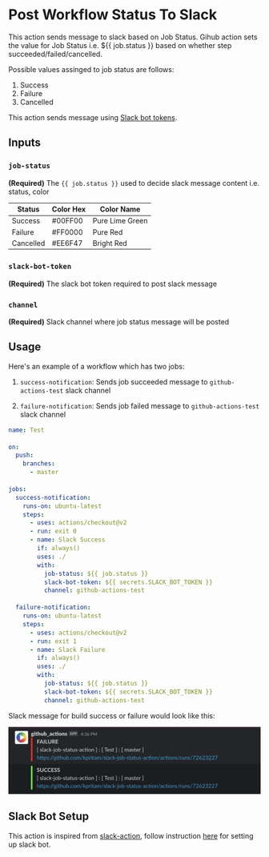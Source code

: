 # Post Workflow Status To Slack

This action sends message to slack based on Job Status.
Gihub action sets the value for Job Status i.e. ${{ job.status }} based on whether step succeeded/failed/cancelled.

Possible values assinged to job status are follows:

1. Success
1. Failure
1. Cancelled

This action sends message using [Slack bot tokens](https://api.slack.com/docs/token-types).

## Inputs

### `job-status`

**(Required)** The `{{ job.status }}` used to decide slack message content i.e. status, color

| Status    | Color Hex | Color Name      |
| --------- | --------- | --------------- |
| Success   | #00FF00   | Pure Lime Green |
| Failure   | #FF0000   | Pure Red        |
| Cancelled | #EE6F47   | Bright Red      |

### `slack-bot-token`

**(Required)**  The slack bot token required to post slack message

### `channel`

**(Required)**  Slack channel where job status message will be posted

## Usage

Here's an example of a workflow which has two jobs:

1. `success-notification`: Sends job succeeded message to `github-actions-test` slack channel

1. `failure-notification`: Sends job failed message to `github-actions-test` slack channel

```yaml
name: Test

on:
  push:
    branches:
      - master

jobs:
  success-notification:
    runs-on: ubuntu-latest
    steps:
      - uses: actions/checkout@v2
      - run: exit 0
      - name: Slack Success
        if: always()
        uses: ./
        with:
          job-status: ${{ job.status }}
          slack-bot-token: ${{ secrets.SLACK_BOT_TOKEN }}
          channel: github-actions-test

  failure-notification:
    runs-on: ubuntu-latest
    steps:
      - uses: actions/checkout@v2
      - run: exit 1
      - name: Slack Failure
        if: always()
        uses: ./
        with:
          job-status: ${{ job.status }}
          slack-bot-token: ${{ secrets.SLACK_BOT_TOKEN }}
          channel: github-actions-test

```

Slack message for build success or failure would look like this:

<img src="docs/slack-success-failure-example.png">

## Slack Bot Setup

This action is inspired from [slack-action](https://github.com/abinoda/slack-action), follow instruction [here](https://github.com/abinoda/slack-action#setup) for setting up slack bot.

